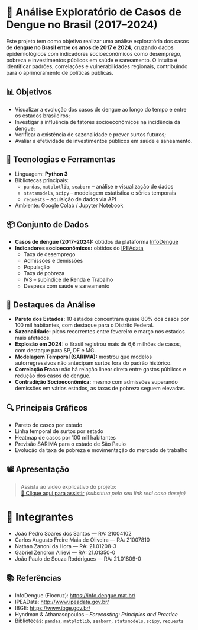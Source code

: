 # 🦟 Análise Exploratório de Casos de Dengue no Brasil (2017–2024)

Este projeto tem como objetivo realizar uma análise exploratória dos casos de **dengue no Brasil entre os anos de 2017 e 2024**, cruzando dados epidemiológicos com indicadores socioeconômicos como desemprego, pobreza e investimentos públicos em saúde e saneamento. O intuito é identificar padrões, correlações e vulnerabilidades regionais, contribuindo para o aprimoramento de políticas públicas.

## 📊 Objetivos

- Visualizar a evolução dos casos de dengue ao longo do tempo e entre os estados brasileiros;
- Investigar a influência de fatores socioeconômicos na incidência da dengue;
- Verificar a existência de sazonalidade e prever surtos futuros;
- Avaliar a efetividade de investimentos públicos em saúde e saneamento.

## 🧰 Tecnologias e Ferramentas

- Linguagem: **Python 3**
- Bibliotecas principais:
  - `pandas`, `matplotlib`, `seaborn` – análise e visualização de dados
  - `statsmodels`, `scipy` – modelagem estatística e séries temporais
  - `requests` – aquisição de dados via API
- Ambiente: Google Colab / Jupyter Notebook

## 📦 Conjunto de Dados

- **Casos de dengue (2017–2024):** obtidos da plataforma [InfoDengue](https://info.dengue.mat.br/)
- **Indicadores socioeconômicos:** obtidos do [IPEAdata](http://www.ipeadata.gov.br/)
  - Taxa de desemprego
  - Admissões e demissões
  - População
  - Taxa de pobreza
  - IVS – subíndice de Renda e Trabalho
  - Despesa com saúde e saneamento

## 📌 Destaques da Análise

- **Pareto dos Estados:** 10 estados concentram quase 80% dos casos por 100 mil habitantes, com destaque para o Distrito Federal.
- **Sazonalidade:** picos recorrentes entre fevereiro e março nos estados mais afetados.
- **Explosão em 2024:** o Brasil registrou mais de 6,6 milhões de casos, com destaque para SP, DF e MG.
- **Modelagem Temporal (SARIMA):** mostrou que modelos autorregressivos não antecipam surtos fora do padrão histórico.
- **Correlação Fraca:** não há relação linear direta entre gastos públicos e redução dos casos de dengue.
- **Contradição Socioeconômica:** mesmo com admissões superando demissões em vários estados, as taxas de pobreza seguem elevadas.

## 🔍 Principais Gráficos

- Pareto de casos por estado
- Linha temporal de surtos por estado
- Heatmap de casos por 100 mil habitantes
- Previsão SARIMA para o estado de São Paulo
- Evolução da taxa de pobreza e movimentação do mercado de trabalho

## 📽️ Apresentação

> Assista ao vídeo explicativo do projeto:  
[🔗 Clique aqui para assistir](https://youtu.be/eGhGRRXnFTk) *(substitua pelo seu link real caso deseje)*

# 👥 Integrantes

- João Pedro Soares dos Santos — RA: 21004102  
- Carlos Augusto Freire Maia de Oliveira — RA: 21007810  
- Nathan Zanoni da Hora — RA: 21.01208-3  
- Gabriel Zendron Allievi — RA: 21.01350-0  
- João Paulo de Souza Roddrigues — RA: 21.01809-0  

## 📚 Referências

- InfoDengue (Fiocruz): https://info.dengue.mat.br/  
- IPEAData: http://www.ipeadata.gov.br/  
- IBGE: https://www.ibge.gov.br/  
- Hyndman & Athanasopoulos – *Forecasting: Principles and Practice*  
- Bibliotecas: `pandas`, `matplotlib`, `seaborn`, `statsmodels`, `scipy`, `requests`

